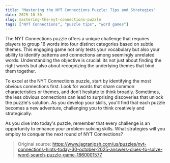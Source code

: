 ```yaml
---
title: "Mastering the NYT Connections Puzzle: Tips and Strategies"
date: 2025-10-30
slug: mastering-the-nyt-connections-puzzle
tags: ["NYT Connections", "puzzle tips", "word games"]
---
```


The NYT Connections puzzle offers a unique challenge that requires players to group 16 words into four distinct categories based on subtle themes. This engaging game not only tests your vocabulary but also your ability to identify patterns and connections among seemingly unrelated words. Understanding the objective is crucial: its not just about finding the right words but also about recognizing the underlying themes that bind them together.

To excel at the NYT Connections puzzle, start by identifying the most obvious connections first. Look for words that share common characteristics or themes, and don't hesitate to think broadly. Sometimes, the less obvious connections can lead to surprising discoveries that unlock the puzzle's solution. As you develop your skills, you'll find that each puzzle becomes a new adventure, challenging you to think creatively and strategically.

As you dive into today's puzzle, remember that every challenge is an opportunity to enhance your problem-solving skills. What strategies will you employ to conquer the next round of NYT Connections?
> Original source: https://www.jagranjosh.com/us/puzzles/nyt-connections-hints-today-30-october-2025-answers-clues-to-solve-word-search-puzzle-game-1860001577